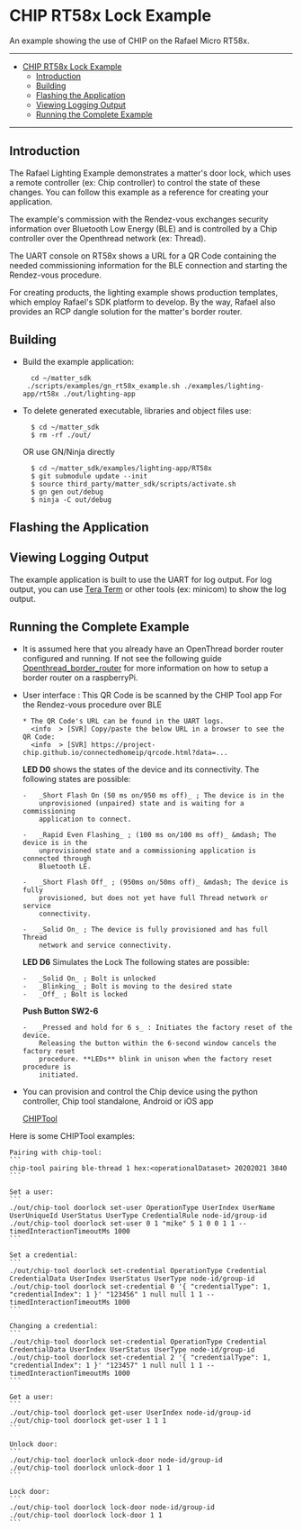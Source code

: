 # CHIP RT58x Lock Example
An example showing the use of CHIP on the Rafael Micro RT58x.

---
-   [CHIP RT58x Lock Example](#CHIP-RT58x-Lock-Example)
    -   [Introduction](#Introduction)
    -   [Building](#Building)
    -   [Flashing the Application](#Flashing-the-Application)
    -   [Viewing Logging Output](#Viewing-Logging-Output)
    -   [Running the Complete Example](#Running-the-Complete-Example)
---

<a name="intro"></a>

## Introduction

The Rafael Lighting Example demonstrates a matter's door lock, which uses a remote controller (ex: Chip controller) to control the state of these changes. You can follow this example as a reference for creating your application.

The example's commission with the Rendez-vous exchanges security information over Bluetooth Low Energy (BLE) and is controlled by a Chip controller over the Openthread network (ex: Thread).

The UART console on RT58x shows a URL for a QR Code containing the needed commissioning information for the BLE connection and starting the Rendez-vous procedure.

For creating products, the lighting example shows production templates, which employ Rafael's SDK platform to develop. By the way, Rafael also provides an RCP dangle solution for the matter's border router.

<a name="building"></a>

## Building

<!-- -  ISP -->
<!-- -   Supported hardware: -->

*   Build the example application:

          cd ~/matter_sdk
         ./scripts/examples/gn_rt58x_example.sh ./examples/lighting-app/rt58x ./out/lighting-app

-   To delete generated executable, libraries and object files use:

          $ cd ~/matter_sdk
          $ rm -rf ./out/

    OR use GN/Ninja directly

          $ cd ~/matter_sdk/examples/lighting-app/RT58x
          $ git submodule update --init
          $ source third_party/matter_sdk/scripts/activate.sh
          $ gn gen out/debug
          $ ninja -C out/debug

<!-- *   Build the example as Sleepy End Device (SED) -->
<a name="flashing"></a>

## Flashing the Application

<!-- -   On the command line:

          $ cd ~/connectedhomeip/examples/lighting-app/rt58x
          $ python3 out/debug/chip-rt58x-lighting-example.flash.py

-   Or with the Ozone debugger, just load the .out file. -->

<a name="view-logging"></a>

## Viewing Logging Output

The example application is built to use the UART for log output. For log output, you can use [Tera Term](https://ttssh2.osdn.jp/index.html.en) or other tools (ex: minicom) to show the log output.

<a name="running-complete-example"></a>

## Running the Complete Example

-   It is assumed here that you already have an OpenThread border router configured and running. If not see the following guide [Openthread_border_router](https://github.com/RafaelMicro/matter_sdk/blob/master/docs/guides/openthread_border_router_pi.md) for more information on how to setup a border router on a raspberryPi.

-   User interface : This QR Code is be scanned by the CHIP Tool app For the Rendez-vous procedure over BLE

        * The QR Code's URL can be found in the UART logs.
          <info  > [SVR] Copy/paste the below URL in a browser to see the QR Code:
          <info  > [SVR] https://project-chip.github.io/connectedhomeip/qrcode.html?data=...

    **LED D0** shows the states of the device and its connectivity. The following states are possible:

        -   _Short Flash On (50 ms on/950 ms off)_ ; The device is in the
            unprovisioned (unpaired) state and is waiting for a commissioning
            application to connect.

        -   _Rapid Even Flashing_ ; (100 ms on/100 ms off)_ &mdash; The device is in the
            unprovisioned state and a commissioning application is connected through
            Bluetooth LE.

        -   _Short Flash Off_ ; (950ms on/50ms off)_ &mdash; The device is fully
            provisioned, but does not yet have full Thread network or service
            connectivity.

        -   _Solid On_ ; The device is fully provisioned and has full Thread
            network and service connectivity.

    **LED D6** Simulates the Lock The following states are possible:

        -   _Solid On_ ; Bolt is unlocked
        -   _Blinking_ ; Bolt is moving to the desired state
        -   _Off_ ; Bolt is locked

    **Push Button SW2-6**

        -   _Pressed and hold for 6 s_ : Initiates the factory reset of the device.
            Releasing the button within the 6-second window cancels the factory reset
            procedure. **LEDs** blink in unison when the factory reset procedure is
            initiated.

-   You can provision and control the Chip device using the python controller, Chip tool standalone, Android or iOS app

    [CHIPTool](https://github.com/RafaelMicro/matter_sdk/blob/master/examples/chip-tool/README.md)

Here is some CHIPTool examples:

    Pairing with chip-tool:
    ```
    chip-tool pairing ble-thread 1 hex:<operationalDataset> 20202021 3840
    ```

    Set a user:
    ```
    ./out/chip-tool doorlock set-user OperationType UserIndex UserName UserUniqueId UserStatus UserType CredentialRule node-id/group-id
    ./out/chip-tool doorlock set-user 0 1 "mike" 5 1 0 0 1 1 --timedInteractionTimeoutMs 1000
    ```

    Set a credential:
    ```
    ./out/chip-tool doorlock set-credential OperationType Credential CredentialData UserIndex UserStatus UserType node-id/group-id
    ./out/chip-tool doorlock set-credential 0 '{ "credentialType": 1, "credentialIndex": 1 }' "123456" 1 null null 1 1 --timedInteractionTimeoutMs 1000
    ```

    Changing a credential:
    ```
    ./out/chip-tool doorlock set-credential OperationType Credential CredentialData UserIndex UserStatus UserType node-id/group-id
    ./out/chip-tool doorlock set-credential 2 '{ "credentialType": 1, "credentialIndex": 1 }' "123457" 1 null null 1 1 --timedInteractionTimeoutMs 1000
    ```

    Get a user:
    ```
    ./out/chip-tool doorlock get-user UserIndex node-id/group-id
    ./out/chip-tool doorlock get-user 1 1 1
    ```

    Unlock door:
    ```
    ./out/chip-tool doorlock unlock-door node-id/group-id
    ./out/chip-tool doorlock unlock-door 1 1
    ```

    Lock door:
    ```
    ./out/chip-tool doorlock lock-door node-id/group-id
    ./out/chip-tool doorlock lock-door 1 1
    ```